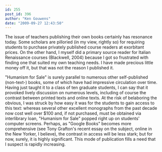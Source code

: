 ```yaml
---
id: 255
post_id: 396
author: "Ken Gouwens"
date: "2009-09-27 12:43:50"
---
```

The issue of teachers publishing their own books certainly has resonance today. Some scholars are pilloried (in my view, rightly so) for requiring students to purchase privately published course readers at exorbitant prices. On the other hand, I myself did a primary source reader for Italian Renaissance courses (Blackwell, 2004) because I got so frustrated with finding one that suited my own teaching needs. I have made precious little money off it, but that was not the reason I published it.

"Humanism for Sale" is surely parallel to numerous other self-published (non-text-) books, some of which have had impressive circulation over time. Having just taught it to a class of ten graduate students, I can say that it provoked lively discussion on numerous levels, including of course the contrast between printed texts and online texts. At the risk of belaboring the obvious, I was struck by how easy it was for the students to gain access to this text: whereas several other excellent monographs from the past decade now cost well over $100 and, if not purchased, must be obtained via interlibrary loan, "Humanism for Sale" popped right up on students' computer screens. Perhaps, as "Google Books" becomes more comprehensive (see Tony Grafton's recent essay on the subject, online in the New Yorker, I believe), the contrast in access will be less stark; but for now, surely, it is highly significant. This mode of publication fills a need that I suspect is rapidly increasing.
